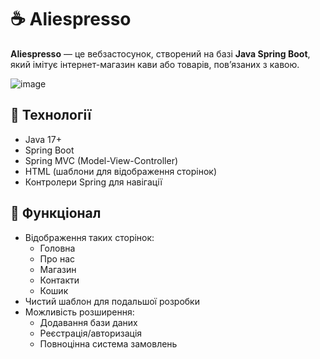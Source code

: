 # ☕ Aliespresso

**Aliespresso** — це вебзастосунок, створений на базі **Java Spring Boot**, який імітує інтернет-магазин кави або товарів, пов’язаних з кавою.

![image](https://github.com/user-attachments/assets/9a4fd062-3874-40a1-8331-b2fe2ac97b53)

## 🔧 Технології

- Java 17+
- Spring Boot
- Spring MVC (Model-View-Controller)
- HTML (шаблони для відображення сторінок)
- Контролери Spring для навігації

## 📄 Функціонал

- Відображення таких сторінок:
  - Головна
  - Про нас
  - Магазин
  - Контакти
  - Кошик
- Чистий шаблон для подальшої розробки
- Можливість розширення:
  - Додавання бази даних
  - Реєстрація/авторизація
  - Повноцінна система замовлень


